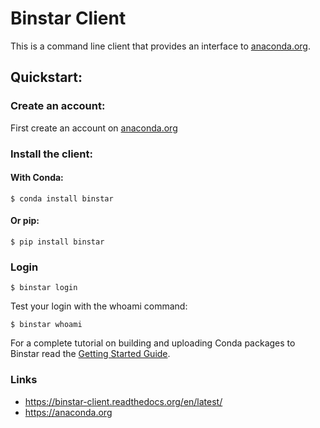 Binstar Client
==============

This is a command line client that provides an interface to [anaconda.org](https://anaconda.org).

## Quickstart:

### Create an account:

First create an account on [anaconda.org](https://anaconda.org)

### Install the client:

#### With Conda:

```
$ conda install binstar
```

#### Or pip:

```
$ pip install binstar
```

### Login


`$ binstar login`

Test your login with the whoami command:

`$ binstar whoami`

For a complete tutorial on building and uploading Conda packages to Binstar read the [Getting Started Guide](https://binstar-client.readthedocs.org/en/latest/getting_started.html).


### Links

 * https://binstar-client.readthedocs.org/en/latest/
 * https://anaconda.org

